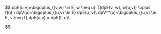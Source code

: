 $$
dpE(u,v)=\bigoplus_{(v,w) \in E, w \neq u} T(dpE(v, w), w(u,v)) \oplus f(u) \\
dpV(u)=\bigoplus_{(u,v) \in E} dpE(u, v)\\
dpV^*(u)=\bigoplus_{(u,v) \in E, v \neq f} dpE(u,v) = dpE(f, u)\\
$$

